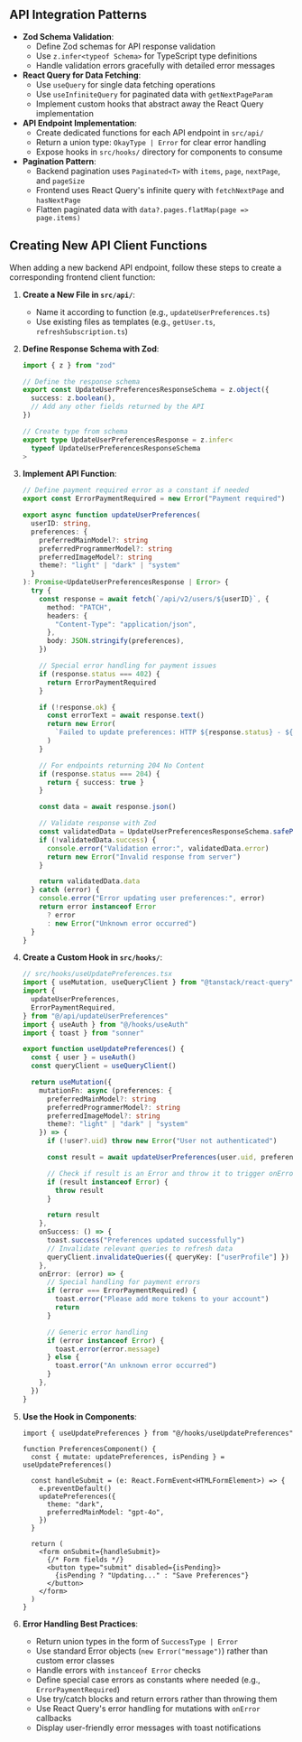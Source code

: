 ## API Integration Patterns

- **Zod Schema Validation**:
  - Define Zod schemas for API response validation
  - Use `z.infer<typeof Schema>` for TypeScript type definitions
  - Handle validation errors gracefully with detailed error messages
- **React Query for Data Fetching**:
  - Use `useQuery` for single data fetching operations
  - Use `useInfiniteQuery` for paginated data with `getNextPageParam`
  - Implement custom hooks that abstract away the React Query implementation
- **API Endpoint Implementation**:
  - Create dedicated functions for each API endpoint in `src/api/`
  - Return a union type: `OkayType | Error` for clear error handling
  - Expose hooks in `src/hooks/` directory for components to consume
- **Pagination Pattern**:
  - Backend pagination uses `Paginated<T>` with `items`, `page`, `nextPage`, and `pageSize`
  - Frontend uses React Query's infinite query with `fetchNextPage` and `hasNextPage`
  - Flatten paginated data with `data?.pages.flatMap(page => page.items)`

## Creating New API Client Functions

When adding a new backend API endpoint, follow these steps to create a corresponding frontend client function:

1. **Create a New File in `src/api/`**:

   - Name it according to function (e.g., `updateUserPreferences.ts`)
   - Use existing files as templates (e.g., `getUser.ts`, `refreshSubscription.ts`)

2. **Define Response Schema with Zod**:

   ```typescript
   import { z } from "zod"

   // Define the response schema
   export const UpdateUserPreferencesResponseSchema = z.object({
     success: z.boolean(),
     // Add any other fields returned by the API
   })

   // Create type from schema
   export type UpdateUserPreferencesResponse = z.infer<
     typeof UpdateUserPreferencesResponseSchema
   >
   ```

3. **Implement API Function**:

   ```typescript
   // Define payment required error as a constant if needed
   export const ErrorPaymentRequired = new Error("Payment required")

   export async function updateUserPreferences(
     userID: string,
     preferences: {
       preferredMainModel?: string
       preferredProgrammerModel?: string
       preferredImageModel?: string
       theme?: "light" | "dark" | "system"
     }
   ): Promise<UpdateUserPreferencesResponse | Error> {
     try {
       const response = await fetch(`/api/v2/users/${userID}`, {
         method: "PATCH",
         headers: {
           "Content-Type": "application/json",
         },
         body: JSON.stringify(preferences),
       })

       // Special error handling for payment issues
       if (response.status === 402) {
         return ErrorPaymentRequired
       }

       if (!response.ok) {
         const errorText = await response.text()
         return new Error(
           `Failed to update preferences: HTTP ${response.status} - ${errorText}`
         )
       }

       // For endpoints returning 204 No Content
       if (response.status === 204) {
         return { success: true }
       }

       const data = await response.json()

       // Validate response with Zod
       const validatedData = UpdateUserPreferencesResponseSchema.safeParse(data)
       if (!validatedData.success) {
         console.error("Validation error:", validatedData.error)
         return new Error("Invalid response from server")
       }

       return validatedData.data
     } catch (error) {
       console.error("Error updating user preferences:", error)
       return error instanceof Error
         ? error
         : new Error("Unknown error occurred")
     }
   }
   ```

4. **Create a Custom Hook in `src/hooks/`**:

   ```typescript
   // src/hooks/useUpdatePreferences.tsx
   import { useMutation, useQueryClient } from "@tanstack/react-query"
   import {
     updateUserPreferences,
     ErrorPaymentRequired,
   } from "@/api/updateUserPreferences"
   import { useAuth } from "@/hooks/useAuth"
   import { toast } from "sonner"

   export function useUpdatePreferences() {
     const { user } = useAuth()
     const queryClient = useQueryClient()

     return useMutation({
       mutationFn: async (preferences: {
         preferredMainModel?: string
         preferredProgrammerModel?: string
         preferredImageModel?: string
         theme?: "light" | "dark" | "system"
       }) => {
         if (!user?.uid) throw new Error("User not authenticated")

         const result = await updateUserPreferences(user.uid, preferences)

         // Check if result is an Error and throw it to trigger onError
         if (result instanceof Error) {
           throw result
         }

         return result
       },
       onSuccess: () => {
         toast.success("Preferences updated successfully")
         // Invalidate relevant queries to refresh data
         queryClient.invalidateQueries({ queryKey: ["userProfile"] })
       },
       onError: (error) => {
         // Special handling for payment errors
         if (error === ErrorPaymentRequired) {
           toast.error("Please add more tokens to your account")
           return
         }

         // Generic error handling
         if (error instanceof Error) {
           toast.error(error.message)
         } else {
           toast.error("An unknown error occurred")
         }
       },
     })
   }
   ```

5. **Use the Hook in Components**:

   ```tsx
   import { useUpdatePreferences } from "@/hooks/useUpdatePreferences"

   function PreferencesComponent() {
     const { mutate: updatePreferences, isPending } = useUpdatePreferences()

     const handleSubmit = (e: React.FormEvent<HTMLFormElement>) => {
       e.preventDefault()
       updatePreferences({
         theme: "dark",
         preferredMainModel: "gpt-4o",
       })
     }

     return (
       <form onSubmit={handleSubmit}>
         {/* Form fields */}
         <button type="submit" disabled={isPending}>
           {isPending ? "Updating..." : "Save Preferences"}
         </button>
       </form>
     )
   }
   ```

6. **Error Handling Best Practices**:
   - Return union types in the form of `SuccessType | Error`
   - Use standard Error objects (`new Error("message")`) rather than custom error classes
   - Handle errors with `instanceof Error` checks
   - Define special case errors as constants where needed (e.g., `ErrorPaymentRequired`)
   - Use try/catch blocks and return errors rather than throwing them
   - Use React Query's error handling for mutations with `onError` callbacks
   - Display user-friendly error messages with toast notifications
